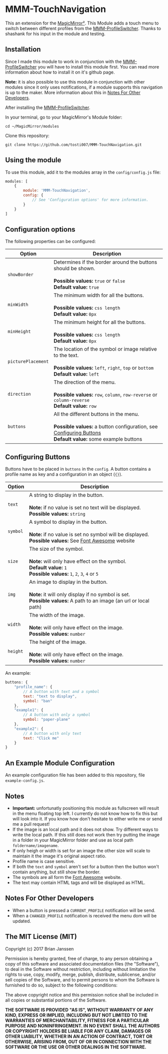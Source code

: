 <!-- All the links I use multiple times in this readme file, this way I won't have to copy paste so often -->
[MMM-ProfileSwitcher]: https://github.com/tosti007/MMM-ProfileSwitcher
[MMM-TouchNavigation]: https://github.com/tosti007/MMM-TouchNavigation


# MMM-TouchNavigation

This an extension for the [MagicMirror²](https://magicmirror.builders/).
This Module adds a touch menu to switch between different profiles from the [MMM-ProfileSwitcher].
Thanks to shashank for his input in the module and testing.

## Installation

Since I made this module to work in conjunction with the [MMM-ProfileSwitcher] you will have to install this module first.
You can read more information about how to install it on it's github page.

**Note:** it is also possible to use this module in conjunction with other modules since it only uses notifications,
if a module supports this navigation is up to the maker. More information about this in [Notes For Other Developers](#notes-for-other-developers).

After installing the [MMM-ProfileSwitcher].

In your terminal, go to your MagicMirror's Module folder:
````
cd ~/MagicMirror/modules
````

Clone this repository:
````
git clone https://github.com/tosti007/MMM-TouchNavigation.git
````

## Using the module

To use this module, add it to the modules array in the `config/config.js` file:
````javascript
modules: [
    {
        module: 'MMM-TouchNavigation',
        config: {
            // See 'Configuration options' for more information.
        }
    }
]
````

## Configuration options

The following properties can be configured:

| Option             | Description
| ------------------ | -----------
| `showBorder`       | Determines if the border around the buttons should be shown. <br><br> **Possible values:** `true` or `false` <br> **Default value:** `true`
| `minWidth`         | The minimum width for all the buttons. <br><br> **Possible values:** `css length` <br> **Default value:** `0px`
| `minHeight`        | The minimum height for all the buttons. <br><br> **Possible values:** `css length` <br> **Default value:** `0px`
| `picturePlacement` | The location of the symbol or image relative to the text. <br><br> **Possible values:** `left`, `right`, `top` or `bottom` <br> **Default value:** `left`
| `direction`        | The direction of the menu. <br><br> **Possible values:** `row`, `column`, `row-reverse` or `column-reverse`<br> **Default value:** `row`
| `buttons`          | All the different buttons in the menu. <br><br> **Possible values:** a button configuration, see [Configuring Buttons](#configuring-buttons) <br> **Default value:** some example buttons


## Configuring Buttons
Buttons have to be placed in `buttons` in the `config`. A button contains a profile name as key and a configuration in an object (`{}`).

| Option   | Description
| -------- | -----------
| `text`   | A string to display in the button. <br><br> **Note:** if no value is set no text will be displayed. <br> **Possible values:** `string`
| `symbol` | A symbol to display in the button. <br><br> **Note:** if no value is set no symbol will be displayed. <br> **Possible values:** See [Font Awesome](http://fontawesome.io/icons/) website
| `size`   | The size of the symbol. <br><br> **Note:** will only have effect on the symbol. <br> **Default value:** `1` <br> **Possible values:** `1`, `2`, `3`, `4` or `5`
| `img`    | An image to display in the button. <br><br> **Note:** it will only display if no symbol is set. <br> **Possible values:** A path to an image (an url or local path)
| `width`  | The width of the image. <br><br> **Note:** will only have effect on the image. <br> **Possible values:** `number`
| `height` | The height of the image. <br><br> **Note:** will only have effect on the image. <br> **Possible values:** `number`

An example:
````javascript
buttons: {
    "profile_name": { 
        // A button with text and a symbol
        text: "text to display",
        symbol: "ban"
    },
    "example1": {
        // A button with only a symbol
        symbol: "paper-plane"
    },
    "example2": {
        // A button with only text
        text: "Click me"  
    }
}
````

## An Example Module Configuration
An example configuration file has been added to this repository, file `example-config.js`.

## Notes
* **Important:** unfortunatly positioning this module as fullscreen will result in the menu floating top left. I currently do not know how to fix this but will look into it. If you know how don't hesitate to either write me or send me a pull request!
* If the image is an local path and it does not show. Try different ways to write the local path. If this still does not work then try putting the image in a folder in your MagicMirror folder and use as local path `foldername/imagename`.
* If only heigh or width is set for an image the other size will scale to maintain it the image it's original aspect ratio.
* Profile name is case sensitive.
* If both the `text` and `symbol` aren't set for a button then the button won't contain anything, but still show the border.
* The symbols are all form the [Font Awesome](http://fontawesome.io/icons/) website.
* The text may contain HTML tags and will be displayed as HTML.

## Notes For Other Developers
* When a button is pressed a `CURRENT_PROFILE` notification will be send.
* When a `CHANGED_PROFILE` notification is received the menu dom will be updated.

## The MIT License (MIT)

Copyright (c) 2017 Brian Janssen

Permission is hereby granted, free of charge, to any person obtaining a copy
of this software and associated documentation files (the "Software"), to deal
in the Software without restriction, including without limitation the rights
to use, copy, modify, merge, publish, distribute, sublicense, and/or sell
copies of the Software, and to permit persons to whom the Software is
furnished to do so, subject to the following conditions:

The above copyright notice and this permission notice shall be included in all
copies or substantial portions of the Software.

**THE SOFTWARE IS PROVIDED "AS IS", WITHOUT WARRANTY OF ANY KIND, EXPRESS OR
IMPLIED, INCLUDING BUT NOT LIMITED TO THE WARRANTIES OF MERCHANTABILITY,
FITNESS FOR A PARTICULAR PURPOSE AND NONINFRINGEMENT. IN NO EVENT SHALL THE
AUTHORS OR COPYRIGHT HOLDERS BE LIABLE FOR ANY CLAIM, DAMAGES OR OTHER
LIABILITY, WHETHER IN AN ACTION OF CONTRACT, TORT OR OTHERWISE, ARISING FROM,
OUT OF OR IN CONNECTION WITH THE SOFTWARE OR THE USE OR OTHER DEALINGS IN THE
SOFTWARE.**
